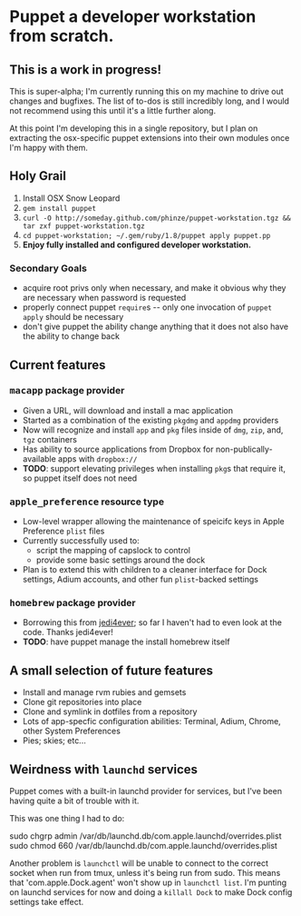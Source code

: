 # Puppet a developer workstation from scratch.

## This is a work in progress!

This is super-alpha; I'm currently running this on my machine to drive out
changes and bugfixes.  The list of to-dos is still incredibly long, and I would
not recommend using this until it's a little further along.

At this point I'm developing this in a single repository, but I plan on
extracting the osx-specific puppet extensions into their own modules once I'm
happy with them.

## Holy Grail

 1. Install OSX Snow Leopard
 1. `gem install puppet`
 1. `curl -O http://someday.github.com/phinze/puppet-workstation.tgz && tar zxf puppet-workstation.tgz`
 1. `cd puppet-workstation; ~/.gem/ruby/1.8/puppet apply puppet.pp`
 1. **Enjoy fully installed and configured developer workstation.**

### Secondary Goals

 * acquire root privs only when necessary, and make it obvious why they are necessary when password is requested
 * properly connect puppet `require`s -- only one invocation of `puppet apply` should be necessary
 * don't give puppet the ability change anything that it does not also have the ability to change back

## Current features

### <tt>macapp</tt> package provider

 * Given a URL, will download and install a mac application
 * Started as a combination of the existing `pkgdmg` and `appdmg` providers
 * Now will recognize and install `app` and `pkg` files inside of `dmg`, `zip`, and, `tgz` containers
 * Has ability to source applications from Dropbox for non-publically-available apps with `dropbox://`
 * **TODO**: support elevating privileges when installing `pkg`s that require it, so puppet itself does not need

### <tt>apple_preference</tt> resource type

 * Low-level wrapper allowing the maintenance of speicifc keys in Apple Preference `plist` files
 * Currently successfully used to:
   - script the mapping of capslock to control
   - provide some basic settings around the dock
 * Plan is to extend this with children to a cleaner interface for Dock settings, Adium accounts, and other fun `plist`-backed settings

### <tt>homebrew</tt> package provider

 * Borrowing this from [jedi4ever](https://github.com/jedi4ever/puppet-homebrew); so far I haven't had to even look at the code.  Thanks jedi4ever!
 * **TODO**: have puppet manage the install homebrew itself

## A small selection of future features

 * Install and manage rvm rubies and gemsets
 * Clone git repositories into place
 * Clone and symlink in dotfiles from a repository
 * Lots of app-specfic configuration abilities: Terminal, Adium, Chrome, other System Preferences
 * Pies; skies; etc...

## Weirdness with `launchd` services

Puppet comes with a built-in launchd provider for services, but I've been
having quite a bit of trouble with it.

This was one thing I had to do:

  sudo chgrp admin /var/db/launchd.db/com.apple.launchd/overrides.plist
  sudo chmod 660 /var/db/launchd.db/com.apple.launchd/overrides.plist

Another problem is `launchctl` will be unable to connect to the correct socket
when run from tmux, unless it's being run from sudo.  This means that
'com.apple.Dock.agent' won't show up in `launchctl list`.  I'm punting on
launchd services for now and doing a `killall Dock` to make Dock config
settings take effect.
